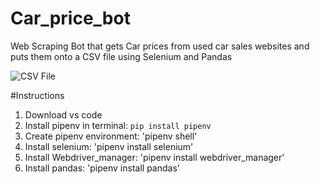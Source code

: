 # Car_price_bot
Web Scraping Bot that gets Car prices from used car sales websites and puts them onto a CSV file using Selenium and Pandas

![CSV File](https://lh3.googleusercontent.com/6ZrTdyndR7yh4_XoSuYxBf7lcCUp9LQcHFbQM_Jxg3suDGeKEFjoeuKJ3TRrJ4DrZU-UJttg_tHapvCgo3VLeReCSphIjvP2pa1ZoBLWScpQA1VZIX8C2jHJmU4hPBPdBK0omPFAfWFbm5gjflvdP7k)

#Instructions
1. Download vs code
2. Install pipenv in terminal: `pip install pipenv`
3. Create pipenv environment: 'pipenv shell'
4. Install selenium: 'pipenv install selenium'
5. Install Webdriver_manager: 'pipenv install webdriver_manager'
6. Install pandas: 'pipenv install pandas'
